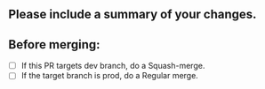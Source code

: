 ## Please include a summary of your changes.


## Before merging:
* [ ] If this PR targets dev branch, do a Squash-merge.
* [ ] If the target branch is prod, do a Regular merge.
